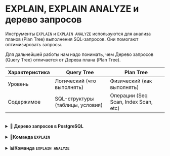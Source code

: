 # EXPLAIN, EXPLAIN ANALYZE и дерево запросов

Инструменты `EXPLAIN` и `EXPLAIN ANALYZE` используются для анализа планов (Plan Tree) выполнения SQL-запросов.
Они помогают оптимизировать запросы.

Для дальнейшей работы нам надо понимать, чем Дерево запросов (Query Tree) отличается от Дерева плана (Plan Tree).

| Характеристика | Query Tree                          | Plan Tree                            |
|----------------|-------------------------------------|--------------------------------------|
| Уровень        | Логический (что выполнять)          | Физический (как выполнять)           |
| Содержимое     | SQL-структуры (таблицы, условия)    | Операции (Seq Scan, Index Scan, etc) |

<br/>

<details>
<summary><strong>🐘 Дерево запросов в PostgreSQL</strong></summary>


#### Что такое дерево запросов?
Дерево запросов (Query Tree) — это внутреннее представление SQL-запроса, которое формируется после парсинга и семантического анализа.
Оно используется системой правил и планировщиком для оптимизации и выполнения запроса.
Каждый узел дерева соответствует определённой части запроса (например, `SELECT`, `FROM`, `WHERE`).

**Пример**:  
Для запроса `SELECT * FROM users WHERE age > 30` дерево будет содержать узлы для списка отношений (`users`),
условия фильтра (`age > 30`) и выходного списка (`*`).

#### Компоненты дерева запросов
Дерево запросов состоит из следующих ключевых элементов:

| Компонент                    | Описание                                                                     |
|------------------------------|------------------------------------------------------------------------------|
| **Тип команды**              | `SELECT`, `INSERT`, `UPDATE`, `DELETE` — определяет тип операции.            |
| **Список отношений**         | Таблицы, представления или подзапросы, указанные в `FROM` (Range Table).     |
| **Результирующее отношение** | Для `INSERT/UPDATE/DELETE` — таблица, куда записываются изменения.           |
| **Выходной список**          | Список выражений для формирования результата (например, столбцы в `SELECT`). |
| **Условие фильтра**          | Логическое выражение из `WHERE`.                                             |
| **Дерево соединений**        | Структура `JOIN`-операций и порядок их выполнения.                           |
| **Дополнительные части**     | `ORDER BY`, `GROUP BY`, `LIMIT` и другие предложения.                        |
#### Этапы обработки дерева запросов
Дерево проходит несколько этапов преобразований:

 * Парсинг: SQL-запрос преобразуется в абстрактное синтаксическое дерево (AST).

 * Семантический анализ: Проверка существования таблиц, прав доступа и типов данных. Формируется исходное дерево запросов.

 * Трансформация (Rewriter):

   - Замена представлений на их подзапросы.

   - Применение правил перезаписи (например, RLS — Row-Level Security).

 * Планирование: Дерево запросов преобразуется в дерево плана (с физическими операциями: сканирование, соединения).

#### Как посмотреть дерево запросов?

```sql
SET debug_print_parse = ON;
    -- или
SET debug_print_rewritten = ON;
    --или
SET debug_print_plan = ON;
```

</details>

<br/>

<details>
<summary><strong>👀Команда <code>EXPLAIN</code></strong></summary>

Показывает **предполагаемый план выполнения** запроса без его реального выполнения.

#### Синтаксис
```sql
EXPLAIN [OPTIONS] ваш_запрос;
```

#### Пример вывода
```sql
EXPLAIN SELECT * FROM users WHERE age > 30;
```

```
Seq Scan on users  (cost=0.00..15.50 rows=500 width=4)
  Filter: (age > 30)
 ```

#### Ключевые элементы:

 * Узлы (Nodes): Операции, выполняемые PostgreSQL (например, Seq Scan, Index Scan, Hash Join).

 * Cost (Стоимость):

   - Первое значение (0.00) — стоимость получения первой строки.

   - Второе значение (15.00) — стоимость получения всех строк.

   - Измеряется в условных единицах (зависит от конфигурации сервера).

 * Rows: Ожидаемое количество строк.

 * Width: Средний размер строки в байтах.

#### Типы операций:

 * Seq Scan: Полное сканирование таблицы.

 * Index Scan: Сканирование с использованием индекса.

 * Nested Loop: Вложенный цикл для соединения таблиц.

 * Hash Join/Hash Aggregate: Использование хэш-таблиц для соединения или агрегации.

 * Sort: Сортировка данных.

</details>

<br/>


<details>
<summary><strong>📊Команда <code>EXPLAIN ANALYZE</code></strong></summary>

Выполняет запрос и показывает фактический план выполнения с реальными метриками.

#### Отличия от `EXPLAIN`
 * Запрос выполняется.
 * Добавляются фактические данные: время выполнения, количество строк.

#### Пример вывода
```sql
EXPLAIN ANALYZE SELECT * FROM users WHERE age > 30;
```

```
Seq Scan on users  (cost=0.00..15.50 rows=500 width=4) (actual time=0.012..0.215 rows=480 loops=1)
  Filter: (age > 30)
  Rows Removed by Filter: 20
Planning Time: 0.045 ms
Execution Time: 0.250 ms
 ```

#### Дополнительные метрики
 * actual time: реальное время в ms (начало..конец).

 * rows: фактическое количество строк.

 * loops: сколько раз выполнялась операция.

 * Planning Time: время на построение плана.

 * Execution Time: общее время выполнения.

</details>


